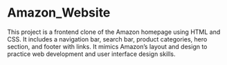 # Amazon_Website
This project is a frontend clone of the Amazon homepage using HTML and CSS. It includes a navigation bar, search bar, product categories, hero section, and footer with links. It mimics Amazon’s layout and design to practice web development and user interface design skills. 
